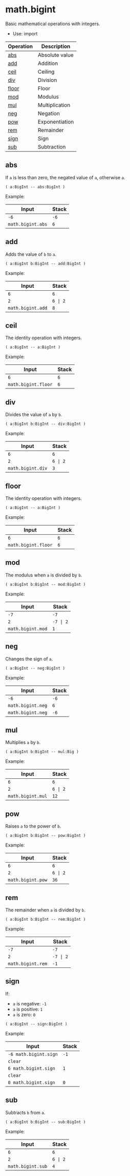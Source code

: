 <!-- mod: math.bigint -->

# math.bigint

Basic mathematical operations with integers.

- Use: import

<!-- index -->

| Operation               | Description
|-------------------------|-----------------------
| [abs](#abs)             | Absolute value
| [add](#add)             | Addition
| [ceil](#ceil)           | Ceiling
| [div](#div)             | Division
| [floor](#floor)         | Floor
| [mod](#mod)             | Modulus
| [mul](#mul)             | Multiplication
| [neg](#neg)             | Negation
| [pow](#pow)             | Exponentiation
| [rem](#rem)             | Remainder
| [sign](#sign)           | Sign
| [sub](#sub)             | Subtraction


## abs

If `a` is less than zero, the negated value of `a`, otherwise `a`.

    ( a:BigInt -- abs:BigInt )

Example:

<!-- test: abs -->

| Input             | Stack
|-------------------|-------------
| `-6`              | `-6`
| `math.bigint.abs` | `6`


## add

Adds the value of `b` to `a`.

    ( a:BigInt b:BigInt -- add:BigInt )

Example:

<!-- test: add -->

| Input             | Stack
|-------------------|-------------
| `6`               | `6`
| `2`               | `6 \| 2`
| `math.bigint.add` | `8`


## ceil

The identity operation with integers.

    ( a:BigInt -- a:BigInt )

Example:

<!-- test: ceil -->

| Input               | Stack
|---------------------|-------------
| `6`                 | `6`
| `math.bigint.floor` | `6`


## div

Divides the value of `a` by `b`.

    ( a:BigInt b:BigInt -- div:BigInt )

Example:

<!-- test: div -->

| Input             | Stack
|-------------------|-------------
| `6`               | `6`
| `2`               | `6 \| 2`
| `math.bigint.div` | `3`


## floor

The identity operation with integers.

    ( a:BigInt -- a:BigInt )

Example:

<!-- test: floor -->

| Input               | Stack
|---------------------|-------------
| `6`                 | `6`
| `math.bigint.floor` | `6`


## mod

The modulus when `a` is divided by `b`.

    ( a:BigInt b:BigInt -- mod:BigInt )

Example:

<!-- test: mod -->

| Input             | Stack
|-------------------|-------------
| `-7`              | `-7`
| `2`               | `-7 \| 2`
| `math.bigint.mod` | `1`


## neg

Changes the sign of `a`.

    ( a:BigInt -- neg:BigInt )

Example:

<!-- test: neg -->

| Input             | Stack
|-------------------|-------------
| `-6`              | `-6`
| `math.bigint.neg` | `6`
| `math.bigint.neg` | `-6`


## mul

Multiplies `a` by `b`.

    ( a:BigInt b:BigInt -- mul:Big )

Example:

<!-- test: mul -->

| Input             | Stack
|-------------------|-------------
| `6`               | `6`
| `2`               | `6 \| 2`
| `math.bigint.mul` | `12`


## pow

Raises `a` to the power of `b`.

    ( a:BigInt b:BigInt -- pow:BigInt )

Example:

<!-- test: pow -->

| Input             | Stack
|-------------------|-------------
| `6`               | `6`
| `2`               | `6 \| 2`
| `math.bigint.pow` | `36`


## rem

The remainder when `a` is divided by `b`.

    ( a:BigInt b:BigInt -- rem:BigInt )

Example:

<!-- test: rem -->

| Input             | Stack
|-------------------|-------------
| `-7`              | `-7`
| `2`               | `-7 \| 2`
| `math.bigint.rem` | `-1`


## sign

If:

* `a` is negative: `-1`
* `a` is positive: `1`
* `a` is zero: `0`

```
( a:BigInt -- sign:BigInt )
```

Example:

<!-- test: sign -->

| Input                 | Stack
|-----------------------|-------------
| `-6 math.bigint.sign` | `-1`
| `clear`               |
| `6 math.bigint.sign`  | `1`
| `clear`               |
| `0 math.bigint.sign`  | `0`


## sub

Subtracts `b` from `a`.

    ( a:BigInt b:BigInt -- sub:BigInt )


Example:

<!-- test: sub -->

| Input             | Stack
|-------------------|-------------
| `6`               | `6`
| `2`               | `6 \| 2`
| `math.bigint.sub` | `4`